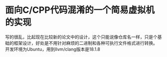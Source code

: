 # 面向C/CPP代码混淆的一个简易虚拟机的实现
写的很乱，比起现在比较新的论文中的设计，这个只能说像仓库名一样，只是个基础的框架设计，好处是不用针对麻烦的二进制和各种可执行文件格式进行转换。
开发环境为Ubuntu，用到llvm/clang版本是18.1.8
